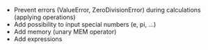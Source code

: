 - Prevent errors (ValueError, ZeroDivisionError) during calculations (applying operations)
- Add possibility to input special numbers (e, pi, ...)
- Add memory (unary MEM operator)
- Add expressions
